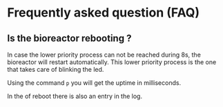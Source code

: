 Frequently asked question (FAQ)
===============================

Is the bioreactor rebooting ?
-----------------------------

In case the lower priority process can not be reached during 8s, the bioreactor will restart
automatically. This lower priority process is the one that takes care of blinking the
led.

Using the command `p` you will get the uptime in milliseconds.

In the of reboot there is also an entry in the log.

